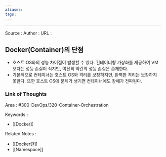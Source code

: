 ```yaml
---
aliases: 
tags:
---
```



---


Source :
Author : 
URL :

## Docker(Container)의 단점
- 호스트 OS와의 성능 차이점이 발생할 수 있다. 컨테이너형 가상화를 제공하여 VM보다는 성능 손실이 적지만, 여전히 약간의 성능 손실은 존재한다.
- 기본적으로 컨테이너는 호스트 OS와 격리를 보장하지만, 완벽한 격리는 보장하지 못한다. 또한 호스트 OS에 문제가 생기면 컨테이너에도 장애가 전파된다.

### Link of Thoughts
Area : #300-DevOps/320-Container-Orchestration 

Keywords :
- [[Docker]]

Related Notes : 
- [[Docker란]]
- [[Namespace]]